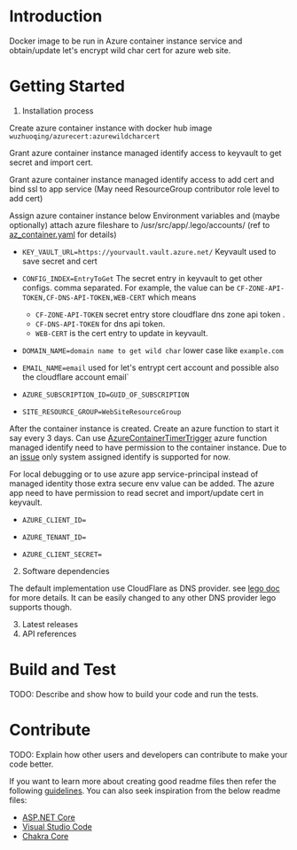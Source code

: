# Introduction 
Docker image to be run in Azure container instance service and obtain/update let's encrypt wild char cert for azure web site.

# Getting Started

1.	Installation process

  Create azure container instance with docker hub image `wuzhuoqing/azurecert:azurewildcharcert`
  
  Grant azure container instance managed identify access to keyvault to get secret and import cert.
  
  Grant azure container instance managed identify access to add cert and bind ssl to app service (May need ResourceGroup contributor role level to add cert)
  
  Assign azure container instance below Environment variables and (maybe optionally) attach azure fileshare to /usr/src/app/.lego/accounts/ (ref to [az_container.yaml](https://github.com/wuzhuoqing/azureappwildcharcert/blob/master/az_container.yaml) for details)

* `KEY_VAULT_URL=https://yourvault.vault.azure.net/` Keyvault used to save secret and cert

* `CONFIG_INDEX=EntryToGet` The secret entry in keyvault to get other configs. comma separated. For example, the value can be `CF-ZONE-API-TOKEN,CF-DNS-API-TOKEN,WEB-CERT` which means 
  * `CF-ZONE-API-TOKEN` secret entry store cloudflare dns zone api token .
  * `CF-DNS-API-TOKEN` for dns api token.
  * `WEB-CERT` is the cert entry to update in keyvault.

* `DOMAIN_NAME=domain name to get wild char` lower case like `example.com`

* `EMAIL_NAME=email` used for let's entrypt cert account and possible also the cloudflare account email`

* `AZURE_SUBSCRIPTION_ID=GUID_OF_SUBSCRIPTION`

* `SITE_RESOURCE_GROUP=WebSiteResourceGroup`

After the container instance is created. Create an azure function to start it say every 3 days. Can use [AzureContainerTimerTrigger](https://github.com/wuzhuoqing/AzureContainerTimerTrigger) azure function managed identify need to have permission to the container instance. Due to an [issue](https://github.com/Azure/ms-rest-nodeauth/issues/86) only system assigned identify is supported for now.

For local debugging or to use azure app service-principal instead of managed identity those extra secure env value can be added. The azure app need to have permission to read secret and import/update cert in keyvault.

* `AZURE_CLIENT_ID=`

* `AZURE_TENANT_ID=`

* `AZURE_CLIENT_SECRET=`

2.	Software dependencies

The default implementation use CloudFlare as DNS provider. see [lego doc](https://go-acme.github.io/lego/dns/cloudflare/) for more details. It can be easily changed to any other DNS provider lego supports though.

3.	Latest releases
4.	API references

# Build and Test
TODO: Describe and show how to build your code and run the tests. 

# Contribute
TODO: Explain how other users and developers can contribute to make your code better. 

If you want to learn more about creating good readme files then refer the following [guidelines](https://docs.microsoft.com/en-us/azure/devops/repos/git/create-a-readme?view=azure-devops). You can also seek inspiration from the below readme files:
- [ASP.NET Core](https://github.com/aspnet/Home)
- [Visual Studio Code](https://github.com/Microsoft/vscode)
- [Chakra Core](https://github.com/Microsoft/ChakraCore)
